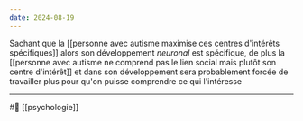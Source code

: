 ```yaml
---
date: 2024-08-19
---
```

Sachant que la [[personne avec autisme maximise ces centres d'intérêts spécifiques]] alors son développement *neuronal* est spécifique, de plus la [[personne avec autisme ne comprend pas le lien social mais plutôt son centre d'intérêt]] et dans son développement sera probablement forcée de travailler plus pour qu'on puisse comprendre ce qui l'intéresse

---
#🌱 [[psychologie]]